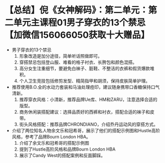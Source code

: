 # 【总结】倪《女神解码》：第二单元：第二单元主课程01男子穿衣的13个禁忌【加微信156066050获取十大赠品】

-   男子穿衣的13个禁忌
    1.  形象改造是加分途径，简单听话照做即可。
    2.  穿搭禁忌包括登山服、难看的格子衬衣、长胯包和颜色混搭。
    3.  高分女生注重细节，要避免白袜子、脏鞋、不整洁的衣裤和假货爆款堆积。
    4.  个人卫生竞技包括修剪发型、精简指甲和胡须，保持皮肤简单护理。
-   推荐使用B.O.全的水动力套装和马油处理痘印，建议随身携带口香糖保持口气清新。
    1.  推荐穿衣风格：小清新，推荐品牌Ue库、HM和ZARU，注意选择合适的版型。
    2.  商务休闲装搭配建议：选择品质好的西裤和衬衣，搭配合适的袜子和皮带。
    3.  街头风格搭配：推荐品牌CHRONDIANO，介绍乔丹运动风的穿搭方式。
-   介绍了两位知名人物余文乐和冠希哥，展示了他们的搭配示例图和Hustle高阶风格，参考了品牌Bourn London HBA。
    1.  介绍了余文乐和冠希哥的搭配示例图
    2.  提到了Hustle高阶风格和品牌Bourn London HBA
    3.  展示了Candy West的搭配案例和反面脚踩。